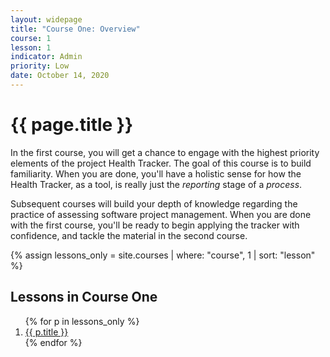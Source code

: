 ```yaml
---
layout: widepage
title: "Course One: Overview"
course: 1
lesson: 1
indicator: Admin
priority: Low
date: October 14, 2020
---
```


# {{ page.title }}

In the first course, you will get a chance to engage with the highest priority elements of the project Health Tracker. The goal of this course is to build familiarity. When you are done, you'll have a holistic sense for how the Health Tracker, as a tool, is really just the *reporting* stage of a *process*. 

Subsequent courses will build your depth of knowledge regarding the practice of assessing software project management. When you are done with the first course, you'll be ready to begin applying the tracker with confidence, and tackle the material in the second course.



{% assign lessons_only = site.courses | where: "course", 1 | sort: "lesson" %}

## Lessons in Course One
<ol>
{% for p in lessons_only  %}
<li><a href="{{ p.url | prepend: site.baseurl }}">{{ p.title }}</a></li>
{% endfor %}
</ol>